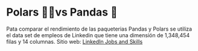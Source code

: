 #  Polars 🐻‍❄vs Pandas 🐼


Pata comparar el rendimiento de las paqueterias Pandas y Polars se utiliza el data set de empleos de Linkedin que tiene una dimensión de 1,348,454 filas y 14 columnas.
Sitio web: [LinkedIn Jobs and Skills](https://www.kaggle.com/datasets/asaniczka/1-3m-linkedin-jobs-and-skills-2024)
